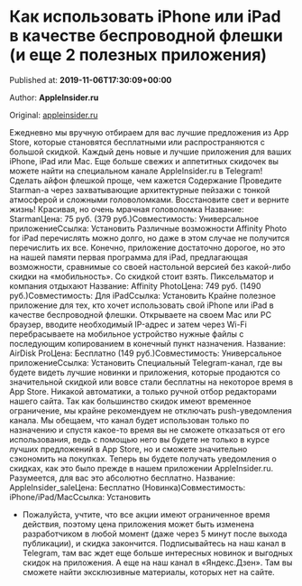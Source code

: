 
# Как использовать iPhone или iPad в качестве беспроводной флешки (и еще 2 полезных приложения)

Published at: **2019-11-06T17:30:09+00:00**

Author: **AppleInsider.ru**

Original: [appleinsider.ru](https://appleinsider.ru/skidki/kak-ispolzovat-iphone-ili-ipad-v-kachestve-besprovodnoj-fleshki-i-eshhe-2-poleznyx-prilozheniya.html)

Ежедневно мы вручную отбираем для вас лучшие предложения из App Store, которые становятся бесплатными или распространяются с большой скидкой. Каждый день новые и лучшие приложения для ваших iPhone, iPad или Mac. Еще больше свежих и аппетитных скидочек вы можете найти на специальном канале AppleInsider.ru в Telegram!
Сделать айфон флешкой проще, чем кажется
Содержание
Проведите Starman-а через захватывающие архитектурные пейзажи с тонкой атмосферой и сложными головоломками. Восстановите свет и верните жизнь!
Красивая, но очень мрачная головоломка
Название: StarmanЦена: 75 руб. (379 руб.)Совместимость: Универсальное приложениеСсылка: Установить
Различные возможности Affinity Photo for iPad перечислять можно долго, но даже в этом случае не получится перечислить их все. Конечно, приложение достаточно дорогое, но это на нашей памяти первая программа для iPad, предлагающая возможности, сравнимые со своей настольной версией без какой-либо скидки на «мобильность». Со скидкой стоит взять.
Пиксельматор и компания отдыхают
Название: Affinity PhotoЦена: 749 руб. (1490 руб.)Совместимость: Для iPadСсылка: Установить
Крайне полезное приложение для тех, кто хочет использовать свой iPhone или iPad в качестве беспроводной флешки. Открываете на своем Mac или PC браузер, вводите необходимый IP-адрес и затем через Wi-Fi перебрасываете на мобильное устройство нужные файлы с последующим копированием в конечный пункт назначения.
Название: AirDisk ProЦена: Бесплатно (149 руб.)Совместимость: Универсальное приложениеСсылка: Установить
Специальный Telegram-канал, где вы будете видеть лучшие новинки и приложения, которые продаются со значительной скидкой или вовсе стали бесплатны на некоторое время в App Store. Никакой автоматики, а только ручной отбор редакторами нашего сайта.
Так как большинство скидок имеют временное ограничение, мы крайне рекомендуем не отключать push-уведомления канала. Мы обещаем, что канал будет использован только по назначению и спустя какое-то время вы не сможете отказаться от его использования, ведь с помощью него вы будете не только в курсе лучших предложений в App Store, но и сможете значительно сэкономить на покупках.
Теперь вы будете получать уведомления о скидках, как это было прежде в нашем приложении AppleInsider.ru. Разумеется, для вас это абсолютно бесплатно.
Название: AppleInsider_saleЦена: Бесплатно (Новинка)Совместимость: iPhone/iPad/MacСсылка: Установить
* Пожалуйста, учтите, что все акции имеют ограниченное время действия, поэтому цена приложения может быть изменена разработчиком в любой момент (даже через 5 минут после выхода публикации), и скидка закончится.
Подписывайтесь на наш канал в Telegram, там вас ждет еще больше интересных новинок и выгодных скидок на приложения. А еще на наш канал в «Яндекс.Дзен». Там вы сможете найти эксклюзивные материалы, которых нет на сайте.
